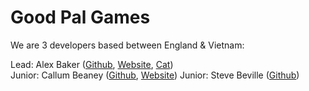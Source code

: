 # Good Pal Games

We are 3 developers based between England & Vietnam: 

Lead: Alex Baker ([Github](https://github.com/alexobviously), [Website](https://sandeducator.dev), [Cat](https://avatars.githubusercontent.com/u/2500696?v=4))  
Junior: Callum Beaney ([Github](https://github.com/CallumBeaney), [Website](https://callumbeaney.github.io))
Junior: Steve Beville ([Github](https://github.com/TheBeville))


